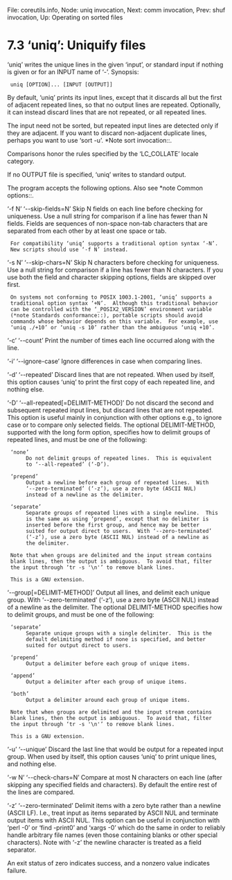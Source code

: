 File: coreutils.info,  Node: uniq invocation,  Next: comm invocation,  Prev: shuf invocation,  Up: Operating on sorted files

7.3 ‘uniq’: Uniquify files
==========================

‘uniq’ writes the unique lines in the given ‘input’, or standard input
if nothing is given or for an INPUT name of ‘-’.  Synopsis:

     uniq [OPTION]... [INPUT [OUTPUT]]

   By default, ‘uniq’ prints its input lines, except that it discards
all but the first of adjacent repeated lines, so that no output lines
are repeated.  Optionally, it can instead discard lines that are not
repeated, or all repeated lines.

   The input need not be sorted, but repeated input lines are detected
only if they are adjacent.  If you want to discard non-adjacent
duplicate lines, perhaps you want to use ‘sort -u’.  *Note sort
invocation::.

   Comparisons honor the rules specified by the ‘LC_COLLATE’ locale
category.

   If no OUTPUT file is specified, ‘uniq’ writes to standard output.

   The program accepts the following options.  Also see *note Common
options::.

‘-f N’
‘--skip-fields=N’
     Skip N fields on each line before checking for uniqueness.  Use a
     null string for comparison if a line has fewer than N fields.
     Fields are sequences of non-space non-tab characters that are
     separated from each other by at least one space or tab.

     For compatibility ‘uniq’ supports a traditional option syntax ‘-N’.
     New scripts should use ‘-f N’ instead.

‘-s N’
‘--skip-chars=N’
     Skip N characters before checking for uniqueness.  Use a null
     string for comparison if a line has fewer than N characters.  If
     you use both the field and character skipping options, fields are
     skipped over first.

     On systems not conforming to POSIX 1003.1-2001, ‘uniq’ supports a
     traditional option syntax ‘+N’.  Although this traditional behavior
     can be controlled with the ‘_POSIX2_VERSION’ environment variable
     (*note Standards conformance::), portable scripts should avoid
     commands whose behavior depends on this variable.  For example, use
     ‘uniq ./+10’ or ‘uniq -s 10’ rather than the ambiguous ‘uniq +10’.

‘-c’
‘--count’
     Print the number of times each line occurred along with the line.

‘-i’
‘--ignore-case’
     Ignore differences in case when comparing lines.

‘-d’
‘--repeated’
     Discard lines that are not repeated.  When used by itself, this
     option causes ‘uniq’ to print the first copy of each repeated line,
     and nothing else.

‘-D’
‘--all-repeated[=DELIMIT-METHOD]’
     Do not discard the second and subsequent repeated input lines, but
     discard lines that are not repeated.  This option is useful mainly
     in conjunction with other options e.g., to ignore case or to
     compare only selected fields.  The optional DELIMIT-METHOD,
     supported with the long form option, specifies how to delimit
     groups of repeated lines, and must be one of the following:

     ‘none’
          Do not delimit groups of repeated lines.  This is equivalent
          to ‘--all-repeated’ (‘-D’).

     ‘prepend’
          Output a newline before each group of repeated lines.  With
          ‘--zero-terminated’ (‘-z’), use a zero byte (ASCII NUL)
          instead of a newline as the delimiter.

     ‘separate’
          Separate groups of repeated lines with a single newline.  This
          is the same as using ‘prepend’, except that no delimiter is
          inserted before the first group, and hence may be better
          suited for output direct to users.  With ‘--zero-terminated’
          (‘-z’), use a zero byte (ASCII NUL) instead of a newline as
          the delimiter.

     Note that when groups are delimited and the input stream contains
     blank lines, then the output is ambiguous.  To avoid that, filter
     the input through ‘tr -s '\n'’ to remove blank lines.

     This is a GNU extension.

‘--group[=DELIMIT-METHOD]’
     Output all lines, and delimit each unique group.  With
     ‘--zero-terminated’ (‘-z’), use a zero byte (ASCII NUL) instead of
     a newline as the delimiter.  The optional DELIMIT-METHOD specifies
     how to delimit groups, and must be one of the following:

     ‘separate’
          Separate unique groups with a single delimiter.  This is the
          default delimiting method if none is specified, and better
          suited for output direct to users.

     ‘prepend’
          Output a delimiter before each group of unique items.

     ‘append’
          Output a delimiter after each group of unique items.

     ‘both’
          Output a delimiter around each group of unique items.

     Note that when groups are delimited and the input stream contains
     blank lines, then the output is ambiguous.  To avoid that, filter
     the input through ‘tr -s '\n'’ to remove blank lines.

     This is a GNU extension.

‘-u’
‘--unique’
     Discard the last line that would be output for a repeated input
     group.  When used by itself, this option causes ‘uniq’ to print
     unique lines, and nothing else.

‘-w N’
‘--check-chars=N’
     Compare at most N characters on each line (after skipping any
     specified fields and characters).  By default the entire rest of
     the lines are compared.

‘-z’
‘--zero-terminated’
     Delimit items with a zero byte rather than a newline (ASCII LF).
     I.e., treat input as items separated by ASCII NUL and terminate
     output items with ASCII NUL. This option can be useful in
     conjunction with ‘perl -0’ or ‘find -print0’ and ‘xargs -0’ which
     do the same in order to reliably handle arbitrary file names (even
     those containing blanks or other special characters).  Note with
     ‘-z’ the newline character is treated as a field separator.

   An exit status of zero indicates success, and a nonzero value
indicates failure.

